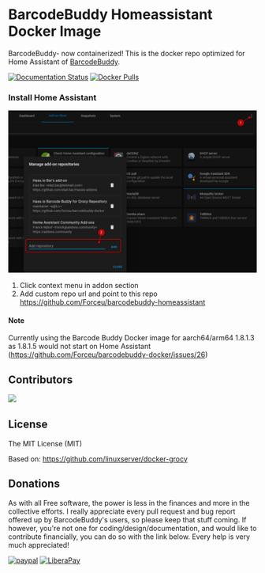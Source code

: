 # BarcodeBuddy Homeassistant Docker Image

BarcodeBuddy- now containerized! This is the docker repo optimized for Home Assistant of [BarcodeBuddy](https://github.com/Forceu/barcodebuddy).

[![Documentation Status](https://readthedocs.org/projects/barcodebuddy-documentation/badge/?version=latest)](https://barcodebuddy-documentation.readthedocs.io/en/latest/?badge=latest)
[![Docker Pulls](https://img.shields.io/docker/pulls/f0rc3/barcodebuddy-docker.svg)](https://hub.docker.com/r/f0rc3/barcodebuddy-docker/)

### Install Home Assistant

![](images/add-repo-url.png?raw=true)
1. Click context menu in addon section
2. Add custom repo url and point to this repo https://github.com/Forceu/barcodebuddy-homeassistant

#### Note
Currently using the Barcode Buddy Docker image for aarch64/arm64 1.8.1.3 as 1.8.1.5 would not start on Home Assistant (https://github.com/Forceu/barcodebuddy-docker/issues/26)

## Contributors
<a href="https://github.com/forceu/barcodebuddy-homeassistant/graphs/contributors">
  <img src="https://contributors-img.web.app/image?repo=forceu/barcodebuddy-homeassistant" />
</a>

## License
The MIT License (MIT)

Based on: https://github.com/linuxserver/docker-grocy

## Donations

As with all Free software, the power is less in the finances and more in the collective efforts. I really appreciate every pull request and bug report offered up by BarcodeBuddy's users, so please keep that stuff coming. If however, you're not one for coding/design/documentation, and would like to contribute financially, you can do so with the link below. Every help is very much appreciated!

[![paypal](https://img.shields.io/badge/Donate-PayPal-green.svg)](https://www.paypal.com/cgi-bin/webscr?cmd=_donations&business=donate@bulling.mobi&lc=US&item_name=BarcodeBuddy&no_note=0&cn=&currency_code=EUR&bn=PP-DonationsBF:btn_donateCC_LG.gif:NonHosted) [![LiberaPay](https://img.shields.io/badge/Donate-LiberaPay-green.svg)](https://liberapay.com/MBulling/donate)
